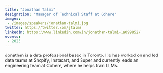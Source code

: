 ```yaml
---
title: "Jonathan Talmi"
designation: "Manager of Technical Staff at Cohere"
images:
 - /images/speakers/jonathan-talmi.jpg
twitter: https://twitter.com/jtalms
linkedin: https://www.linkedin.com/in/jonathan-talmi-1a099852/
events:
 - 2023
---
```


Jonathan is a data professional based in Toronto. He has worked on and led data teams at Shopify, Instacart, and Super and currently leads an engineering team at Cohere, where he helps train LLMs.
